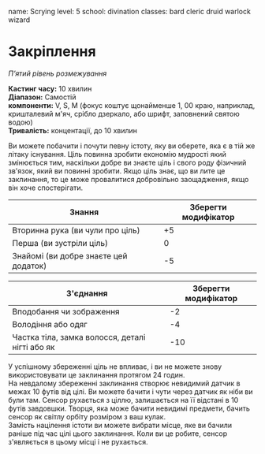 name: Scrying level: 5 school: divination classes: bard cleric druid warlock wizard

# Закріплення
_П’ятий рівень розмежування_

**Кастинг часу:** 10 хвилин    
**Діапазон:** Самостій    
**компоненти:** V, S, М (фокус коштує щонайменше 1, 00 краю, наприклад, кришталевий м'яч, срібло дзеркало, або шрифт, заповнений святою водою)    
**Тривалість:** концентації, до 10 хвилин

Ви можете побачити і почути певну істоту, яку ви оберете, яка є в тій же літаку існування. Ціль повинна зробити економію мудрості який змінюється тим, наскільки добре ви знаєте ціль і свого роду фізичний зв'язок, який ви повинні зробити. Якщо ціль знає, що ви лите це заклинання, то це може провалитися добровільно заощадження, якщо він хоче спостерігати.

| Знання                                | Зберегти модифікатор |
| ------------------------------------- | -------------------- |
| Вторинна рука (ви чули про ціль)      | +5                   |
| Перша (ви зустріли ціль)              | 0                    |
| Знайомі (ви добре знаєте цей додаток) | -5                   |

| З'єднання                                       | Зберегти модифікатор |
| ----------------------------------------------- | -------------------- |
| Вподобання чи зображення                        | -2                   |
| Володіння або одяг                              | -4                   |
| Частка тіла, замка волосся, деталі нігті або як | -10                  |

У успішному збереженні ціль не впливає, і ви не можете знову використовувати це заклинання протягом 24 годин.    
На невдалому збереженні заклинання створює невидимий датчик в межах 10 футів від цілі. Ви можете бачити і чути через датчик як ніби ви були там. Сенсор рухається з ціллю, залишається на її відстані в 10 футів завдовшки. Творця, яка може бачити невидимі предмети, бачить сенсор як світлу орбіту розміром з ваш кулак.    
Замість націлення істоти ви можете вибрати місце, яке ви бачили раніше під час цілі цього заклинання. Коли ви це робите, сенсор з'являється в цьому місці і не рухається. 